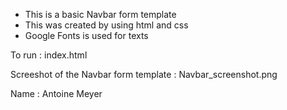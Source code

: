 - This is a basic Navbar form template
- This was created by using html and css
- Google Fonts is used for texts

To run : index.html

Screeshot of the Navbar form template : Navbar_screenshot.png

Name : Antoine Meyer
